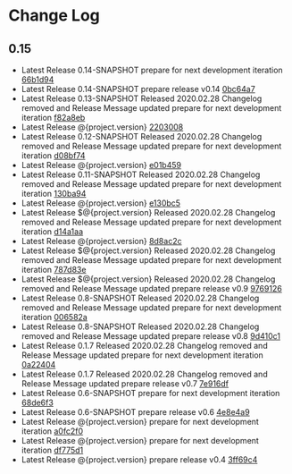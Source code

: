 # Change Log

## 0.15
* Latest Release 0.14-SNAPSHOT prepare for next development iteration [66b1d94](66b1d941b72381007ed717e3ae7ae3f922c3a85f)
* Latest Release 0.14-SNAPSHOT prepare release v0.14 [0bc64a7](0bc64a75265e6356cd457b581594914f64d6f0f6)
* Latest Release 0.13-SNAPSHOT Released 2020.02.28 Changelog removed and Release Message updated prepare for next development iteration [f82a8eb](f82a8ebf8352f75511be112aea2b527384c6aea5)
* Latest Release @{project.version} [2203008](2203008d76790d472fe2b11c34c11e4aac638e04)
* Latest Release 0.12-SNAPSHOT Released 2020.02.28 Changelog removed and Release Message updated prepare for next development iteration [d08bf74](d08bf749872bbc63cf60b7039268ac84ccfd13c7)
* Latest Release @{project.version} [e01b459](e01b459b40acb2b3536ae43cee9e24d52d4560e3)
* Latest Release 0.11-SNAPSHOT Released 2020.02.28 Changelog removed and Release Message updated prepare for next development iteration [130ba94](130ba94cdeda921f1438462cdca2bc7c5aac9a17)
* Latest Release @{project.version} [e130bc5](e130bc57296a759fd080ac4eaf071a537307ce44)
* Latest Release $@{project.version} Released 2020.02.28 Changelog removed and Release Message updated prepare for next development iteration [d14a1aa](d14a1aacf1b6a105ef577f201bc2058fb618f994)
* Latest Release @{project.version} [8d8ac2c](8d8ac2c726d34baf7fafa3f43c262db491b63b21)
* Latest Release $@{project.version} Released 2020.02.28 Changelog removed and Release Message updated prepare for next development iteration [787d83e](787d83e23898ae9bc146bf8a9d52d2e3b253dd7e)
* Latest Release $@{project.version} Released 2020.02.28 Changelog removed and Release Message updated prepare release v0.9 [9769126](9769126ef2b47980d2f7a2b91d0e307186df86a5)
* Latest Release 0.8-SNAPSHOT Released 2020.02.28 Changelog removed and Release Message updated prepare for next development iteration [006582a](006582a26b607124217d94f1c28cdfd547c1e38c)
* Latest Release 0.8-SNAPSHOT Released 2020.02.28 Changelog removed and Release Message updated prepare release v0.8 [9d410c1](9d410c184be3021aacc7705db908b38448fd0ac7)
* Latest Release 0.1.7 Released 2020.02.28 Changelog removed and Release Message updated prepare for next development iteration [0a22404](0a22404234d8f6ddf483bced98bc30a8711a09a9)
* Latest Release 0.1.7 Released 2020.02.28 Changelog removed and Release Message updated prepare release v0.7 [7e916df](7e916df43c1d04abd1641d486f3c9a0ccae4d6b3)
* Latest Release 0.6-SNAPSHOT prepare for next development iteration [68de6f3](68de6f3406c09b4d9ffeddd8b08e4ea9d2380deb)
* Latest Release 0.6-SNAPSHOT prepare release v0.6 [4e8e4a9](4e8e4a9da4179b67825d32fdb48947bd17d97341)
* Latest Release @{project.version} prepare for next development iteration [a0fc2f0](a0fc2f043585f7ab3529708d66e9ce4b358d9792)
* Latest Release @{project.version} prepare for next development iteration [df775d1](df775d11d5efdfcb30923daf2cb69594755fb508)
* Latest Release @{project.version} prepare release v0.4 [3ff69c4](3ff69c442e105d4685b953d69faecf0e46e489f2)

